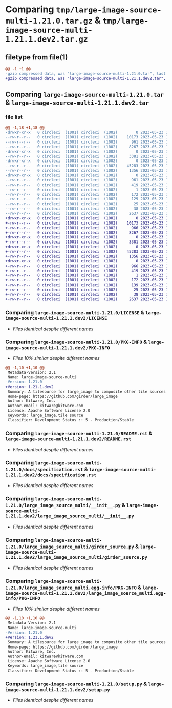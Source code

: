 # Comparing `tmp/large-image-source-multi-1.21.0.tar.gz` & `tmp/large-image-source-multi-1.21.1.dev2.tar.gz`

## filetype from file(1)

```diff
@@ -1 +1 @@
-gzip compressed data, was "large-image-source-multi-1.21.0.tar", last modified: Tue May 23 14:21:11 2023, max compression
+gzip compressed data, was "large-image-source-multi-1.21.1.dev2.tar", last modified: Tue May 23 18:52:45 2023, max compression
```

## Comparing `large-image-source-multi-1.21.0.tar` & `large-image-source-multi-1.21.1.dev2.tar`

### file list

```diff
@@ -1,18 +1,18 @@
-drwxr-xr-x   0 circleci  (1001) circleci  (1002)        0 2023-05-23 14:21:11.573232 large-image-source-multi-1.21.0/
--rw-r--r--   0 circleci  (1001) circleci  (1002)    10173 2023-05-23 14:21:11.000000 large-image-source-multi-1.21.0/LICENSE
--rw-r--r--   0 circleci  (1001) circleci  (1002)      961 2023-05-23 14:21:11.573232 large-image-source-multi-1.21.0/PKG-INFO
--rw-r--r--   0 circleci  (1001) circleci  (1002)     8267 2023-05-23 14:21:11.000000 large-image-source-multi-1.21.0/README.rst
-drwxr-xr-x   0 circleci  (1001) circleci  (1002)        0 2023-05-23 14:21:11.573232 large-image-source-multi-1.21.0/docs/
--rw-r--r--   0 circleci  (1001) circleci  (1002)     3381 2023-05-23 14:19:58.000000 large-image-source-multi-1.21.0/docs/specification.rst
-drwxr-xr-x   0 circleci  (1001) circleci  (1002)        0 2023-05-23 14:21:11.573232 large-image-source-multi-1.21.0/large_image_source_multi/
--rw-r--r--   0 circleci  (1001) circleci  (1002)    45283 2023-05-23 14:19:58.000000 large-image-source-multi-1.21.0/large_image_source_multi/__init__.py
--rw-r--r--   0 circleci  (1001) circleci  (1002)     1356 2023-05-23 14:19:58.000000 large-image-source-multi-1.21.0/large_image_source_multi/girder_source.py
-drwxr-xr-x   0 circleci  (1001) circleci  (1002)        0 2023-05-23 14:21:11.573232 large-image-source-multi-1.21.0/large_image_source_multi.egg-info/
--rw-r--r--   0 circleci  (1001) circleci  (1002)      961 2023-05-23 14:21:11.000000 large-image-source-multi-1.21.0/large_image_source_multi.egg-info/PKG-INFO
--rw-r--r--   0 circleci  (1001) circleci  (1002)      419 2023-05-23 14:21:11.000000 large-image-source-multi-1.21.0/large_image_source_multi.egg-info/SOURCES.txt
--rw-r--r--   0 circleci  (1001) circleci  (1002)        1 2023-05-23 14:21:11.000000 large-image-source-multi-1.21.0/large_image_source_multi.egg-info/dependency_links.txt
--rw-r--r--   0 circleci  (1001) circleci  (1002)      172 2023-05-23 14:21:11.000000 large-image-source-multi-1.21.0/large_image_source_multi.egg-info/entry_points.txt
--rw-r--r--   0 circleci  (1001) circleci  (1002)      129 2023-05-23 14:21:11.000000 large-image-source-multi-1.21.0/large_image_source_multi.egg-info/requires.txt
--rw-r--r--   0 circleci  (1001) circleci  (1002)       25 2023-05-23 14:21:11.000000 large-image-source-multi-1.21.0/large_image_source_multi.egg-info/top_level.txt
--rw-r--r--   0 circleci  (1001) circleci  (1002)       38 2023-05-23 14:21:11.573232 large-image-source-multi-1.21.0/setup.cfg
--rw-r--r--   0 circleci  (1001) circleci  (1002)     2637 2023-05-23 14:19:58.000000 large-image-source-multi-1.21.0/setup.py
+drwxr-xr-x   0 circleci  (1001) circleci  (1002)        0 2023-05-23 18:52:45.437438 large-image-source-multi-1.21.1.dev2/
+-rw-r--r--   0 circleci  (1001) circleci  (1002)    10173 2023-05-23 18:52:45.000000 large-image-source-multi-1.21.1.dev2/LICENSE
+-rw-r--r--   0 circleci  (1001) circleci  (1002)      966 2023-05-23 18:52:45.437438 large-image-source-multi-1.21.1.dev2/PKG-INFO
+-rw-r--r--   0 circleci  (1001) circleci  (1002)     8267 2023-05-23 18:52:45.000000 large-image-source-multi-1.21.1.dev2/README.rst
+drwxr-xr-x   0 circleci  (1001) circleci  (1002)        0 2023-05-23 18:52:45.437438 large-image-source-multi-1.21.1.dev2/docs/
+-rw-r--r--   0 circleci  (1001) circleci  (1002)     3381 2023-05-23 18:51:23.000000 large-image-source-multi-1.21.1.dev2/docs/specification.rst
+drwxr-xr-x   0 circleci  (1001) circleci  (1002)        0 2023-05-23 18:52:45.437438 large-image-source-multi-1.21.1.dev2/large_image_source_multi/
+-rw-r--r--   0 circleci  (1001) circleci  (1002)    45283 2023-05-23 18:51:23.000000 large-image-source-multi-1.21.1.dev2/large_image_source_multi/__init__.py
+-rw-r--r--   0 circleci  (1001) circleci  (1002)     1356 2023-05-23 18:51:23.000000 large-image-source-multi-1.21.1.dev2/large_image_source_multi/girder_source.py
+drwxr-xr-x   0 circleci  (1001) circleci  (1002)        0 2023-05-23 18:52:45.437438 large-image-source-multi-1.21.1.dev2/large_image_source_multi.egg-info/
+-rw-r--r--   0 circleci  (1001) circleci  (1002)      966 2023-05-23 18:52:45.000000 large-image-source-multi-1.21.1.dev2/large_image_source_multi.egg-info/PKG-INFO
+-rw-r--r--   0 circleci  (1001) circleci  (1002)      419 2023-05-23 18:52:45.000000 large-image-source-multi-1.21.1.dev2/large_image_source_multi.egg-info/SOURCES.txt
+-rw-r--r--   0 circleci  (1001) circleci  (1002)        1 2023-05-23 18:52:45.000000 large-image-source-multi-1.21.1.dev2/large_image_source_multi.egg-info/dependency_links.txt
+-rw-r--r--   0 circleci  (1001) circleci  (1002)      172 2023-05-23 18:52:45.000000 large-image-source-multi-1.21.1.dev2/large_image_source_multi.egg-info/entry_points.txt
+-rw-r--r--   0 circleci  (1001) circleci  (1002)      139 2023-05-23 18:52:45.000000 large-image-source-multi-1.21.1.dev2/large_image_source_multi.egg-info/requires.txt
+-rw-r--r--   0 circleci  (1001) circleci  (1002)       25 2023-05-23 18:52:45.000000 large-image-source-multi-1.21.1.dev2/large_image_source_multi.egg-info/top_level.txt
+-rw-r--r--   0 circleci  (1001) circleci  (1002)       38 2023-05-23 18:52:45.437438 large-image-source-multi-1.21.1.dev2/setup.cfg
+-rw-r--r--   0 circleci  (1001) circleci  (1002)     2637 2023-05-23 18:51:23.000000 large-image-source-multi-1.21.1.dev2/setup.py
```

### Comparing `large-image-source-multi-1.21.0/LICENSE` & `large-image-source-multi-1.21.1.dev2/LICENSE`

 * *Files identical despite different names*

### Comparing `large-image-source-multi-1.21.0/PKG-INFO` & `large-image-source-multi-1.21.1.dev2/PKG-INFO`

 * *Files 10% similar despite different names*

```diff
@@ -1,10 +1,10 @@
 Metadata-Version: 2.1
 Name: large-image-source-multi
-Version: 1.21.0
+Version: 1.21.1.dev2
 Summary: A tilesource for large_image to composite other tile sources
 Home-page: https://github.com/girder/large_image
 Author: Kitware, Inc.
 Author-email: kitware@kitware.com
 License: Apache Software License 2.0
 Keywords: large_image,tile source
 Classifier: Development Status :: 5 - Production/Stable
```

### Comparing `large-image-source-multi-1.21.0/README.rst` & `large-image-source-multi-1.21.1.dev2/README.rst`

 * *Files identical despite different names*

### Comparing `large-image-source-multi-1.21.0/docs/specification.rst` & `large-image-source-multi-1.21.1.dev2/docs/specification.rst`

 * *Files identical despite different names*

### Comparing `large-image-source-multi-1.21.0/large_image_source_multi/__init__.py` & `large-image-source-multi-1.21.1.dev2/large_image_source_multi/__init__.py`

 * *Files identical despite different names*

### Comparing `large-image-source-multi-1.21.0/large_image_source_multi/girder_source.py` & `large-image-source-multi-1.21.1.dev2/large_image_source_multi/girder_source.py`

 * *Files identical despite different names*

### Comparing `large-image-source-multi-1.21.0/large_image_source_multi.egg-info/PKG-INFO` & `large-image-source-multi-1.21.1.dev2/large_image_source_multi.egg-info/PKG-INFO`

 * *Files 10% similar despite different names*

```diff
@@ -1,10 +1,10 @@
 Metadata-Version: 2.1
 Name: large-image-source-multi
-Version: 1.21.0
+Version: 1.21.1.dev2
 Summary: A tilesource for large_image to composite other tile sources
 Home-page: https://github.com/girder/large_image
 Author: Kitware, Inc.
 Author-email: kitware@kitware.com
 License: Apache Software License 2.0
 Keywords: large_image,tile source
 Classifier: Development Status :: 5 - Production/Stable
```

### Comparing `large-image-source-multi-1.21.0/setup.py` & `large-image-source-multi-1.21.1.dev2/setup.py`

 * *Files identical despite different names*


